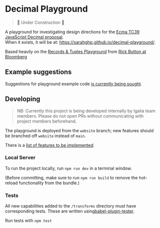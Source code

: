 # Decimal Playground

> 🚧 Under Construction 🚧

A playground for investigating design directions for the [Ecma TC39 JavaScript Decimal proposal](https://github.com/tc39/proposal-decimal).  
When it exists, it will be at: https://sarahghp.github.io/decimal-playground/.

Based heavily on the [Records & Tuples Playground](https://rickbutton.github.io/record-tuple-playground/) from [Rick Button at Bloomberg](https://github.com/bloomberg/record-tuple-polyfill/tree/master/packages/record-tuple-playground)

## Example suggestions

Suggestions for playground example code [is currently being sought](https://github.com/sarahghp/decimal-playground/issues/2).

## Developing

> NB: Currently this project is being developed internally by Igalia team members. Please do not open PRs without communicating with project members beforehand.

The playground is deployed from the `website` branch; new features should be branched off `website` instead of `main`.

There is a [list of features to be implemented](https://sarahghp.notion.site/0834ebc4c2d6487795721f57d375518e?v=6a98d0f574114a449dbdc25590b442bc).

### Local Server

To run the project locally, run `npm run dev` in a terminal window.

(Before committing, make sure to run `npm run build` to remove the hot-reload functionality from the bundle.)

### Tests

All new capabilities added to the `/transforms` directory must have corresponding tests. These are written using[babel-plugin-tester](https://github.com/babel-utils/babel-plugin-tester).

Run tests with `npm test`
